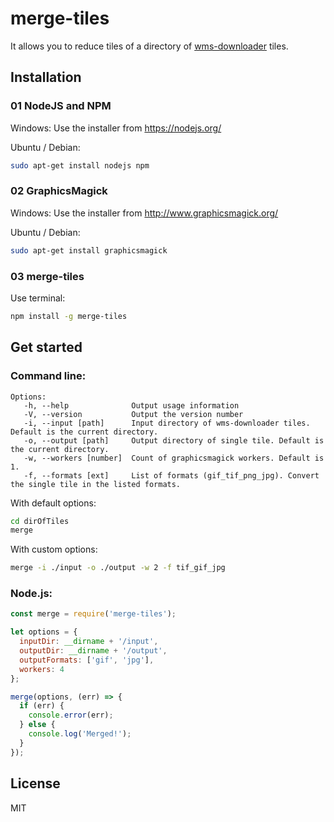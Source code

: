 # merge-tiles
It allows you to reduce tiles of a directory of [wms-downloader](https://github.com/stadt-bielefeld/wms-downloader) tiles.

## Installation

### 01 NodeJS and NPM

Windows:
Use the installer from <https://nodejs.org/>

Ubuntu / Debian:
```sh
sudo apt-get install nodejs npm
```

### 02 GraphicsMagick

Windows:
Use the installer from <http://www.graphicsmagick.org/>

Ubuntu / Debian:
```sh
sudo apt-get install graphicsmagick
```

### 03 merge-tiles
Use terminal:
```sh
npm install -g merge-tiles
```

## Get started

### Command line:

```
Options:
   -h, --help              Output usage information
   -V, --version           Output the version number
   -i, --input [path]      Input directory of wms-downloader tiles. Default is the current directory.
   -o, --output [path]     Output directory of single tile. Default is the current directory.
   -w, --workers [number]  Count of graphicsmagick workers. Default is 1.
   -f, --formats [ext]     List of formats (gif_tif_png_jpg). Convert the single tile in the listed formats.
```

With default options:
```sh
cd dirOfTiles
merge
```

With custom options:
```sh
merge -i ./input -o ./output -w 2 -f tif_gif_jpg
```

### Node.js:
```js
const merge = require('merge-tiles');

let options = {
  inputDir: __dirname + '/input',
  outputDir: __dirname + '/output',
  outputFormats: ['gif', 'jpg'],
  workers: 4
};

merge(options, (err) => {
  if (err) {
    console.error(err);
  } else {
    console.log('Merged!');
  }
});
```


## License
MIT
